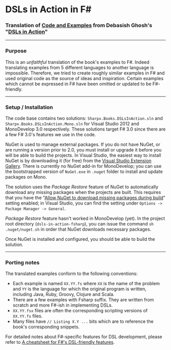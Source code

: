DSLs in Action in F#
===
### Translation of [Code and Examples](https://github.com/debasishg/dsls_in_action) from Debasish Ghosh's "[DSLs in Action](http://www.manning.com/ghosh/)" ###

---

### Purpose ###
This is an *unfaithful* translation of the book's examples to F#. 
Indeed translating examples from 5 different languages to another language is impossible.
Therefore, we tried to create roughly similar examples in F# and used original code as the source of ideas and inspiration.
Certain examples which cannot be expressed in F# have been omitted or updated to be F#-friendly.

---

### Setup / Installation ###
The code base contains two solutions: `Sharpx.Books.DSLsInAction.sln` and `Sharpx.Books.DSLsInAction.Mono.sln` for Visual Studio 2012 and MonoDevelop 3.0 respectively.
These solutions target F# 3.0 since there are a few F# 3.0's features we use in the code. 

NuGet is used to manage external packages. 
If you do not have NuGet, or are running a version prior to 2.0, you must install or upgrade it before you will be able to build the projects.
In Visual Studio, the easiest way to install NuGet is by downloading it (for free) from the [Visual Studio Extension Gallery](http://visualstudiogallery.msdn.microsoft.com/27077b70-9dad-4c64-adcf-c7cf6bc9970c).
There is currently no NuGet add-in for MonoDevelop; you can use the bootstrapped version of `NuGet.exe` in `.nuget` folder to install and update packages on Mono.

The solution uses the *Package Restore* feature of NuGet to automatically download any missing packages when the projects are built. 
This requires that you have the "[Allow NuGet to download missing packages during build](http://docs.nuget.org/docs/workflows/using-nuget-without-committing-packages)" setting enabled; 
in Visual Studio, you can find the setting under `Options -> Package Manager -> General`.

*Package Restore* feature hasn't worked in MonoDevelop (yet). 
In the project root directory (`dsls-in-action-fsharp`), you can issue the command `sh .nuget/nuget.sh` in order that NuGet downloads necessary packages.

Once NuGet is installed and configured, you should be able to build the solution.

---

### Porting notes ###

The translated examples conform to the following conventions:
- Each example is named `XX.YY.fs` where `XX` is the name of the problem and `YY` is the language for which the original program is written, including Java, Ruby, Groovy, Clojure and Scala.
- There are a few examples with Fsharp suffix. They are written from scratch and more F#-ish in implementing DSLs.
- `XX.YY.fsx` files are often the corresponding scripting versions of `XX.YY.fs` files.
- Many files have `// Listing X.Y ...` bits which are to reference the book's corresponding snippets.

For detailed notes about F#-specific features for DSL development, please refer to [A cheatsheet for F#'s DSL-friendly features](https://github.com/dungpa/dsls-in-action-fsharp/blob/master/DSLCheatsheet.md).

